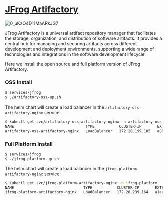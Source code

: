 # [JFrog Artifactory](https://jfrog.com/artifactory)
![0_uKzO4D11MaARkJG7](https://github.com/drogerschariot/gitops-playground/assets/1655964/9e5b949f-3ca2-488d-b49a-a0a8261e2be5)


JFrog Artifactory is a universal artifact repository manager that facilitates the storage, organization, and distribution of software artifacts. It provides a central hub for managing and securing artifacts across different development and deployment environments, supporting a wide range of technologies and integrations in the software development lifecycle.

Here we install the open source and full platform version of JFrog Artifactory. 

### OSS Install
```bash
$ services/jfrog
$ ./artifactory-oss-up.sh

```
The helm chart will create a load balancer in the `artifactory-oss-artifactory-nginx` service:
```bash
$ kubectl get svc/artifactory-oss-artifactory-nginx -n artifactory-oss
NAME                                TYPE           CLUSTER-IP       EXTERNAL-IP                                                              PORT(S)                      AGE
artifactory-oss-artifactory-nginx   LoadBalancer   172.20.199.105   a838f1ce1f14441e38c8d922db19fb59-880410881.us-east-1.elb.amazonaws.com   80:30302/TCP,443:31845/TCP   6m48s
```

### Full Platform Install
```bash
$ services/jfrog
$ ./jfrog-platform-up.sh

```
The helm chart will create a load balancer in the `jfrog-platform-artifactory-nginx` service:
```bash
$ kubectl get svc/jfrog-platform-artifactory-nginx -n jfrog-platform
NAME                               TYPE           CLUSTER-IP       EXTERNAL-IP                                                              PORT(S)                      AGE
jfrog-platform-artifactory-nginx   LoadBalancer   172.20.239.164   a1aadb2ec86124bd791502791e2202c7-756000163.us-east-1.elb.amazonaws.com   80:32362/TCP,443:30145/TCP   81m
```
